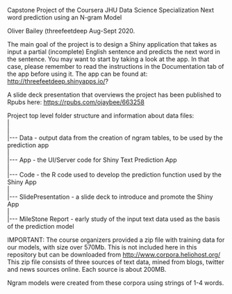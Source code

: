 Capstone Project of the Coursera JHU Data Science Specialization
Next word prediction using an N-gram Model

Oliver Bailey (threefeetdeep
Aug-Sept 2020.

The main goal of the project is to design a Shiny application that takes as input a partial (incomplete) English sentence and predicts the next word in the sentence. You may want to start by taking a look at the app. In that case, please remember to read the instructions in the Documentation tab of the app before using it. The app can be found at:
http://threefeetdeep.shinyapps.io/?

A slide deck presentation that overviews the project has been published to Rpubs here: https://rpubs.com/ojaybee/663258


Project top level folder structure and information about data files:<br>
|<br>
|  
|--- Data - output data from the creation of ngram tables, to be used by the prediction app<br>
|  
|--- App - the UI/Server code for Shiny Text Prediction App<br>
|  
|--- Code - the R code used to develop the prediction function used by the Shiny App<br>
|  
|--- SlidePresentation - a slide deck to introduce and promote the Shiny App<br>
|  
|---  MileStone Report - early study of the input text data used as the basis of the prediction model
  
IMPORTANT:  The course organizers provided a zip file with training data for our models, with size over 570Mb. This is not included here in this repository but can be downloaded from  http://www.corpora.heliohost.org/  This zip file consists of three sources of text data, mined from blogs, twitter and news sources online. Each source is about 200MB.

 Ngram models were created from these corpora using strings of 1-4 words. 

